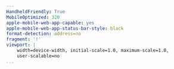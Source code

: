 ```yaml
---
HandheldFriendly: True
MobileOptimized: 320
apple-mobile-web-app-capable: yes
apple-mobile-web-app-status-bar-style: black
format-detection: address=no
fragment: '!'
viewport: |
    width=device-width, initial-scale=1.0, maximum-scale=1.0,
    user-scalable=no
...
```



